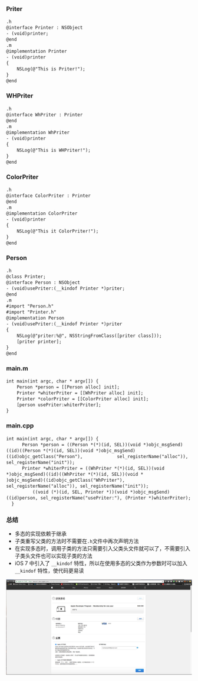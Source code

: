 ### Priter
```
.h
@interface Printer : NSObject
- (void)printer;
@end
.m
@implementation Printer
- (void)printer
{
    NSLog(@"This is Priter!");
}
@end
```
### WHPriter
```
.h
@interface WhPriter : Printer
@end
.m
@implementation WhPriter
- (void)printer
{
    NSLog(@"This is WHPriter!");
}
@end
```
### ColorPriter
```
.h
@interface ColorPriter : Printer
@end
.m
@implementation ColorPriter
- (void)printer
{
    NSLog(@"This it ColorPriter!");
}
@end
```
### Person
```
.h
@class Printer;
@interface Person : NSObject
- (void)usePriter:(__kindof Printer *)priter;
@end
.m
#import "Person.h"
#import "Printer.h"
@implementation Person
- (void)usePriter:(__kindof Printer *)priter
{
    NSLog(@"priter:%@", NSStringFromClass([priter class]));
    [priter printer];
}
@end
```
### main.m
```
int main(int argc, char * argv[]) {
    Person *person = [[Person alloc] init];
    Printer *whiterPriter = [[WhPriter alloc] init];
    Printer *colorPriter = [[ColorPriter alloc] init];
    [person usePriter:whiterPriter];
}
```
### main.cpp
```
int main(int argc, char * argv[]) {
      Person *person = ((Person *(*)(id, SEL))(void *)objc_msgSend)((id)((Person *(*)(id, SEL))(void *)objc_msgSend)((id)objc_getClass("Person"),             sel_registerName("alloc")), sel_registerName("init"));
      Printer *whiterPriter = ((WhPriter *(*)(id, SEL))(void *)objc_msgSend)((id)((WhPriter *(*)(id, SEL))(void *                                             )objc_msgSend)((id)objc_getClass("WhPriter"), sel_registerName("alloc")), sel_registerName("init"));
          ((void (*)(id, SEL, Printer *))(void *)objc_msgSend)((id)person, sel_registerName("usePriter:"), (Printer *)whiterPriter);
  }
```
### 总结
- 多态的实现依赖于继承
- 子类重写父类的方法时不需要在`.h`文件中再次声明方法
- 在实现多态时，调用子类的方法只需要引入父类头文件就可以了，不需要引入子类头文件也可以实现子类的方法
- iOS 7 中引入了 `__kindof` 特性，所以在使用多态的父类作为参数时可以加入 `__kindof` 特性，使代码更易读

![](./_image/2017-02-21-21-37-55.jpg)
